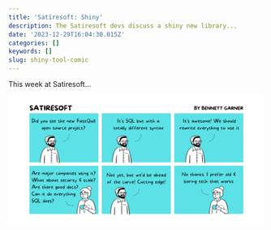 ```yaml
---
title: 'Satiresoft: Shiny'
description: The Satiresoft devs discuss a shiny new library...
date: '2023-12-29T16:04:30.015Z'
categories: []
keywords: []
slug: shiny-tool-comic
---
```


This week at Satiresoft...

![shiny tool comic](https://raw.githubusercontent.com/bennett39/dp-starter-blog/master/content/blog/shiny-tool-comic/shiny.png)

